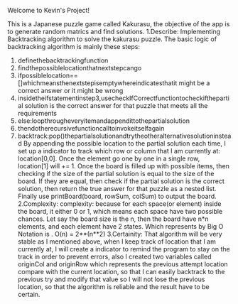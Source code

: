 Welcome to Kevin's Project!

This is a Japanese puzzle game called Kakurasu, the objective of the app is to generate random matrics and find solutions. 
1.Describe:
Implementing Backtracking algorithm to solve the  kakurasu puzzle. The basic logic of backtracking algorithm is mainly these steps:
1. definethebacktrackingfunction
2. findthepossiblelocationthatnextstepcango
3. ifpossiblelocation==[]whichmeansthenextstepisemptywhereindicatesthatit
might be a correct answer or it might be wrong
4. insidetheifstatementinstep3,usecheckIfCorrectfunctiontocheckifthepartial
solution is the correct answer for that puzzle that meets all the requirements
5. else:loopthrougheveryitemandappendittothepartialsolution
6. thendotherecursivefunctioncalltoinvokeitselfagain
7. backtrack:pop()thepartialsolutionandtrytheotheralternativesolutioninstead
By appending the possible location to the partial solution each time, I set up a indicator to track which row or column that I am currently at: location[0,0]. Once the element go one by one in a single row, location[1] will += 1. Once the board is filled up with possible items, then checking if the size of the partial solution is equal to the size of the board. If they are equal, then check if the partial solution is the correct solution, then return the true answer for that puzzle as a nested list. Finally use printBoard(board, rowSum, colSum) to output the board.
2.Complexity:
complexity: because for each space(or element) inside the board, it either 0 or 1, which means each space have two possible chances. Let say the board size is the n, then the board have n*n elements, and each element have 2 states. Which represents by Big O Notation is . O(n) = 2**(n**2)
3.Certainity:
That algorithm will be very stable as I mentioned above, when I keep track of location that I am currently at, I will create a indicator to remind the program to stay on the track in order to prevent errors, also I created two variables called originCol and originRow which represents the previous attempt location compare with the current location, so that I can easily backtrack to the previous try and modify that value so I will not lose the previous location, so that the algorithm is reliable and the result have to be certain.
